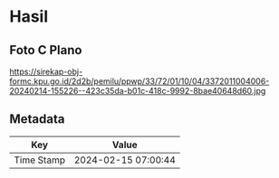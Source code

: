 # Hasil

## Foto C Plano

https://sirekap-obj-formc.kpu.go.id/2d2b/pemilu/ppwp/33/72/01/10/04/3372011004006-20240214-155226--423c35da-b01c-418c-9992-8bae40648d60.jpg


## Metadata

| Key        | Value               |
| ---------- | ------------------- |
| Time Stamp | 2024-02-15 07:00:44 |



